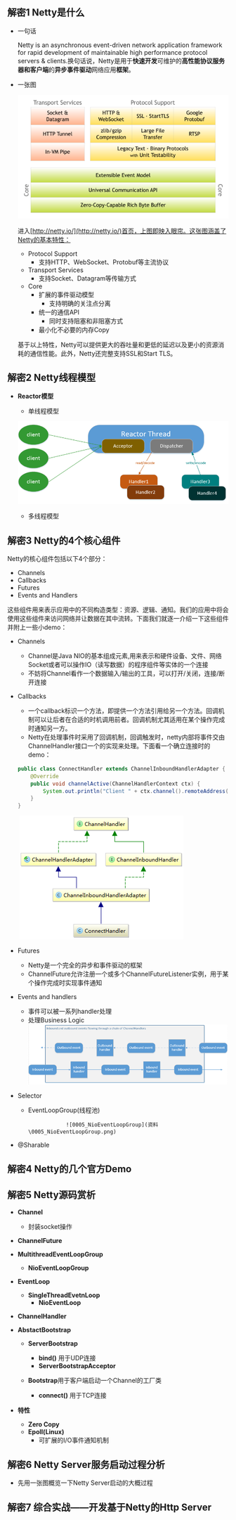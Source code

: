 ## 解密1 Netty是什么

- 一句话

  Netty is an asynchronous event-driven network application framework for rapid development of maintainable high performance protocol servers & clients.换句话说，Netty是用于**快速开发**可维护的**高性能协议服务器和客户端**的**异步事件驱动**网络应用**框架**。

- 一张图

   ![components](资料\components.png)

  进入[http://netty.io/](http://netty.io/)首页，上图即映入眼帘。这张图涵盖了Netty的基本特性：

  - Protocol Support
    - 支持HTTP、WebSocket、Protobuf等主流协议
  - Transport Services
    - 支持Socket、Datagram等传输方式
  - Core
    - 扩展的事件驱动模型
      - 支持明确的关注点分离
    - 统一的通信API
      - 同时支持阻塞和非阻塞方式
    - 最小化不必要的内存Copy

  基于以上特性，Netty可以提供更大的吞吐量和更低的延迟以及更小的资源消耗的通信性能。此外，Netty还完整支持SSL和Start TLS。

## 解密2 Netty线程模型

- **Reactor模型**

  - 单线程模型

   ![0002_Reactor单线程模型](资料\0002_Reactor单线程模型.png)

  - 多线程模型




## 解密3 Netty的4个核心组件

Netty的核心组件包括以下4个部分：

- Channels
- Callbacks
- Futures
- Events and Handlers

这些组件用来表示应用中的不同构造类型：资源、逻辑、通知。我们的应用中将会使用这些组件来访问网络并让数据在其中流转。下面我们就逐一介绍一下这些组件并附上一些小demo：

- Channels

  - Channel是Java NIO的基本组成元素,用来表示和硬件设备、文件、网络Socket或者可以操作IO（读写数据）的程序组件等实体的一个连接
  - 不妨将Channel看作一个数据输入/输出的工具，可以打开/关闭，连接/断开连接

- Callbacks

  - 一个callback标识一个方法，即提供一个方法引用给另一个方法。回调机制可以让后者在合适的时机调用前者。回调机制尤其适用在某个操作完成时通知另一方。
  - Netty在处理事件时采用了回调机制，回调触发时，netty内部将事件交由ChannelHandler接口一个的实现来处理。下面看一个确立连接时的demo：

  ```java
  public class ConnectHandler extends ChannelInboundHandlerAdapter {
      @Override
      public void channelActive(ChannelHandlerContext ctx) {
          System.out.println("Client " + ctx.channel().remoteAddress() + "connected");
      }
  }
  ```

  ​				 ![0003_ConnectHandler类图](资料\0003_ConnectHandler类图.png)


- Futures

  - Netty是一个完全的异步和事件驱动的框架
  - ChannelFuture允许注册一个或多个ChannelFutureListener实例，用于某个操作完成时实现事件通知

- Events and handlers

  - 事件可以被一系列handler处理
  - 处理Business Logic ![0004_Handlers](资料\0004_Handlers.png)



- Selector

  - EventLoopGroup(线程池)

     				![0005_NioEventLoopGroup](资料\0005_NioEventLoopGroup.png)


- @Sharable

## 解密4 Netty的几个官方Demo

## 解密5 Netty源码赏析

- **Channel**
  - 封装socket操作
- **ChannelFuture**
- **MultithreadEventLoopGroup**
  - **NioEventLoopGroup**


- **EventLoop**
  - **SingleThreadEvetnLoop**
    - **NioEventLoop**




- **ChannelHandler**
- **AbstactBootstrap**
  - **ServerBootstrap**
    - **bind()** 用于UDP连接
    - **ServerBootstrapAcceptor**


  - **Bootstrap**用于客户端启动一个Channel的工厂类
    - **connect()** 用于TCP连接


- **特性**
  - **Zero Copy**
  - **Epoll(Linux)**
    - 可扩展的I/O事件通知机制


## 解密6 Netty Server服务启动过程分析

- 先用一张图概览一下Netty Server启动的大概过程




## 解密7 综合实战——开发基于Netty的Http Server